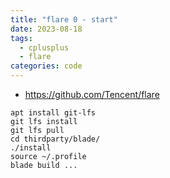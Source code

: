 ```yaml
---
title: "flare 0 - start"
date: 2023-08-18
tags:
  - cplusplus
  - flare
categories: code
---
```


- <https://github.com/Tencent/flare>

```shell
apt install git-lfs
git lfs install
git lfs pull
cd thirdparty/blade/
./install
source ~/.profile
blade build ...
```
